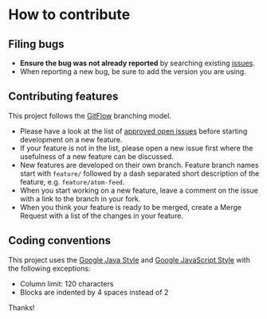 # How to contribute

## Filing bugs

- **Ensure the bug was not already reported** by searching existing [issues](https://gitlab.com/pvorb/platon/issues).
- When reporting a new bug, be sure to add the version you are using.

## Contributing features

This project follows the [GitFlow](http://nvie.com/posts/a-successful-git-branching-model/) branching model.

- Please have a look at the list of [approved open issues](https://gitlab.com/pvorb/platon/issues?label_name=approved)
  before starting development on a new feature.
- If your feature is not in the list, please open a new issue first where the usefulness of a new feature can be
  discussed.
- New features are developed on their own branch. Feature branch names start with `feature/` followed by a dash
  separated short description of the feature, e.g. `feature/atom-feed`. 
- When you start working on a new feature, leave a comment on the issue with a link to the branch in your fork.
- When you think your feature is ready to be merged, create a Merge Request with a list of the changes in your feature.

## Coding conventions

This project uses the [Google Java Style](https://google.github.io/styleguide/javaguide.html) and
[Google JavaScript Style](http://google.github.io/styleguide/javascriptguide.xml) with the following exceptions:

- Column limit: 120 characters
- Blocks are indented by 4 spaces instead of 2

Thanks!
